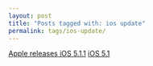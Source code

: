 ```yaml
---
layout: post
title: "Posts tagged with: ios update"
permalink: tags/ios-update/
---
```

[Apple releases iOS 5.1.1](/2012/05/apple-releases-ios-511)
[iOS 5.1](/2012/03/ios-51)
